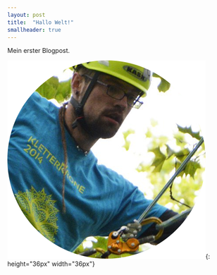 ```yaml
---
layout: post
title:  "Hallo Welt!"
smallheader: true
---
```

Mein erster  Blogpost.

![That's me!](/img_posts/mathias-am-seil_rund.png){: height="36px" width="36px"}
